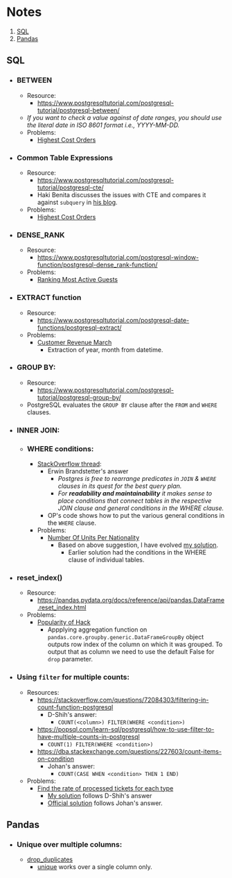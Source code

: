 # Notes
1. [SQL](#sql)
2. [Pandas](#pandas)

## SQL
- ### BETWEEN
    - Resource:
        - https://www.postgresqltutorial.com/postgresql-tutorial/postgresql-between/
    - *If you want to check a value against of date ranges, you should use the literal date in ISO 8601 format i.e., YYYY-MM-DD.*
    - Problems:
        - [Highest Cost Orders](../problems/README.md#id-9915-highest-cost-orders)

- ### Common Table Expressions
    - Resource:
        - https://www.postgresqltutorial.com/postgresql-tutorial/postgresql-cte/
        - Haki Benita discusses the issues with CTE and compares it against ```subquery``` in [his blog](https://hakibenita.com/be-careful-with-cte-in-postgre-sql).
    - Problems:
        - [Highest Cost Orders](../problems/README.md#id-9915-highest-cost-orders)
- ### DENSE_RANK
    - Resource: 
        - https://www.postgresqltutorial.com/postgresql-window-function/postgresql-dense_rank-function/
    - Problems: 
        - [Ranking Most Active Guests](../problems/README.md#id-10159-ranking-most-active-guests)

- ### EXTRACT function
    - Resource:
        - https://www.postgresqltutorial.com/postgresql-date-functions/postgresql-extract/
    - Problems:
        - [Customer Revenue March](../problems/README.md#id-9782-customer-revenue-in-march)
            - Extraction of year, month from datetime.

- ### GROUP BY:
    - Resource:
        - https://www.postgresqltutorial.com/postgresql-tutorial/postgresql-group-by/
    - PostgreSQL evaluates the ```GROUP BY``` clause after the ```FROM``` and ```WHERE``` clauses.

- ### INNER JOIN:
    - ### WHERE conditions:
        - [StackOverflow thread](https://dba.stackexchange.com/questions/155972/postgres-join-conditions-vs-where-conditions):
            - Erwin Brandstetter's answer
                - *Postgres is free to rearrange predicates in ```JOIN``` & ```WHERE``` clauses in its quest for the best query plan.*
                - *For **readability and maintainability** it makes sense to place conditions that connect tables in the respective JOIN clause and general conditions in the WHERE clause.*
            - OP's code shows how to put the various general conditions in the ```WHERE``` clause.
        - Problems:
            - [Number Of Units Per Nationality](../problems/README.md#id-10156-number-of-units-per-nationality)
                - Based on above suggestion, I have evolved [my solution](../src/sql/units_per_nationality.sql).
                    - Earlier solution had the conditions in the WHERE clause of individual tables.

- ### reset_index()
    - Resource:
        - https://pandas.pydata.org/docs/reference/api/pandas.DataFrame.reset_index.html
    - Problems:
        - [Popularity of Hack](../problems/README.md#id-10061-popularity-of-hack)
            - Appplying aggregation function on ```pandas.core.groupby.generic.DataFrameGroupBy``` object outputs row index of the column on which it was grouped. To output that as column we need to use the default False for ```drop``` parameter.

- ### Using ```filter``` for multiple counts:
    - Resources:
        - https://stackoverflow.com/questions/72084303/filtering-in-count-function-postgresql
            - D-Shih's answer:
                - ```COUNT(<column>) FILTER(WHERE <condition>)```
        - https://popsql.com/learn-sql/postgresql/how-to-use-filter-to-have-multiple-counts-in-postgresql
            - ```COUNT(1) FILTER(WHERE <condition>)```
        - https://dba.stackexchange.com/questions/227603/count-items-on-condition
            - Johan's answer:
                - ```COUNT(CASE WHEN <condition> THEN 1 END) ```
    - Problems:
        - [Find the rate of processed tickets for each type](../problems/README.md#id-9781-find-the-rate-of-processed-tickets-for-each-type)
            - [My solution](../src/sql/rate_processed_tickets_each_type.sql) follows D-Shih's answer
            - [Official solution](../src/sql/rate_processed_tickets_each_type_official_solution.sql) follows Johan's answer.

## Pandas
- ### Unique over multiple columns:
    - [drop_duplicates](https://pandas.pydata.org/docs/reference/api/pandas.DataFrame.drop_duplicates.html)
        - [unique](https://pandas.pydata.org/docs/reference/api/pandas.unique.html) works over a single column only.